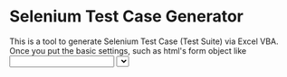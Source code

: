 # Selenium Test Case Generator
This is a tool to generate Selenium Test Case (Test Suite) via Excel VBA. Once you put the basic settings, such as html's form object like <input> <select> tags and how the tool locate the DOM (selector), you cam gemerate the result without writing codes.
